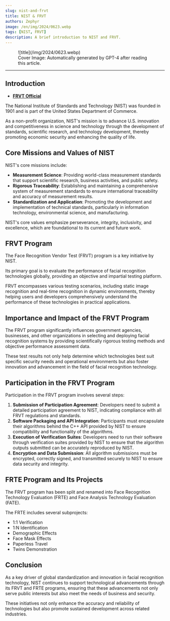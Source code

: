 ```yaml
---
slug: nist-and-frvt
title: NIST & FRVT
authors: Zephyr
image: /en/img/2024/0623.webp
tags: [NIST, FRVT]
description: A brief introduction to NIST and FRVT.
---
```


<figure>
![title](/img/2024/0623.webp)
<figcaption>Cover Image: Automatically generated by GPT-4 after reading this article.</figcaption>
</figure>

---

## Introduction

- [**FRVT Official**](https://www.nist.gov/)

The National Institute of Standards and Technology (NIST) was founded in 1901 and is part of the United States Department of Commerce.

As a non-profit organization, NIST's mission is to advance U.S. innovation and competitiveness in science and technology through the development of standards, scientific research, and technology development, thereby promoting economic security and enhancing the quality of life.

## Core Missions and Values of NIST

NIST's core missions include:

- **Measurement Science**: Providing world-class measurement standards that support scientific research, business activities, and public safety.
- **Rigorous Traceability**: Establishing and maintaining a comprehensive system of measurement standards to ensure international traceability and accuracy of measurement results.
- **Standardization and Application**: Promoting the development and implementation of technical standards, particularly in information technology, environmental science, and manufacturing.

NIST's core values emphasize perseverance, integrity, inclusivity, and excellence, which are foundational to its current and future work.

## FRVT Program

The Face Recognition Vendor Test (FRVT) program is a key initiative by NIST.

Its primary goal is to evaluate the performance of facial recognition technologies globally, providing an objective and impartial testing platform.

FRVT encompasses various testing scenarios, including static image recognition and real-time recognition in dynamic environments, thereby helping users and developers comprehensively understand the performance of these technologies in practical applications.

## Importance and Impact of the FRVT Program

The FRVT program significantly influences government agencies, businesses, and other organizations in selecting and deploying facial recognition systems by providing scientifically rigorous testing methods and objective performance assessment data.

These test results not only help determine which technologies best suit specific security needs and operational environments but also foster innovation and advancement in the field of facial recognition technology.

## Participation in the FRVT Program

Participation in the FRVT program involves several steps:

1. **Submission of Participation Agreement**: Developers need to submit a detailed participation agreement to NIST, indicating compliance with all FRVT regulations and standards.
2. **Software Packaging and API Integration**: Participants must encapsulate their algorithms behind the C++ API provided by NIST to ensure compatibility and functionality of the algorithms.
3. **Execution of Verification Suites**: Developers need to run their software through verification suites provided by NIST to ensure that the algorithm outputs submitted can be accurately reproduced by NIST.
4. **Encryption and Data Submission**: All algorithm submissions must be encrypted, correctly signed, and transmitted securely to NIST to ensure data security and integrity.

## FRTE Program and Its Projects

The FRVT program has been split and renamed into Face Recognition Technology Evaluation (FRTE) and Face Analysis Technology Evaluation (FATE).

The FRTE includes several subprojects:

- 1:1 Verification
- 1:N Identification
- Demographic Effects
- Face Mask Effects
- Paperless Travel
- Twins Demonstration

## Conclusion

As a key driver of global standardization and innovation in facial recognition technology, NIST continues to support technological advancements through its FRVT and FRTE programs, ensuring that these advancements not only serve public interests but also meet the needs of business and security.

These initiatives not only enhance the accuracy and reliability of technologies but also promote sustained development across related industries.
